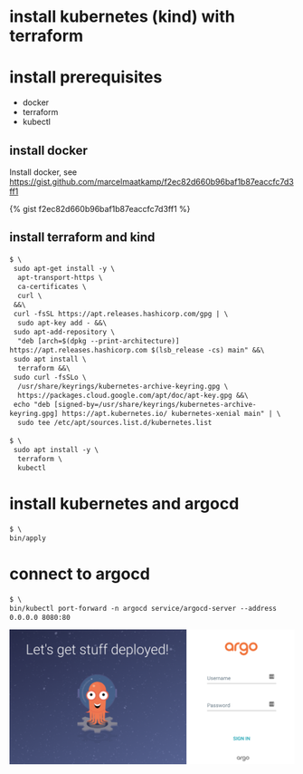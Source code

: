 # install kubernetes (kind) with terraform

# install prerequisites
 * docker
 * terraform 
 * kubectl 
 
## install docker
Install docker, see 
https://gist.github.com/marcelmaatkamp/f2ec82d660b96baf1b87eaccfc7d3ff1

{% gist f2ec82d660b96baf1b87eaccfc7d3ff1 %}

## install terraform and kind
```
$ \
 sudo apt-get install -y \
  apt-transport-https \
  ca-certificates \
  curl \
 &&\
 curl -fsSL https://apt.releases.hashicorp.com/gpg | \
  sudo apt-key add - &&\
 sudo apt-add-repository \
  "deb [arch=$(dpkg --print-architecture)] https://apt.releases.hashicorp.com $(lsb_release -cs) main" &&\
 sudo apt install \
  terraform &&\
 sudo curl -fsSLo \
  /usr/share/keyrings/kubernetes-archive-keyring.gpg \
  https://packages.cloud.google.com/apt/doc/apt-key.gpg &&\
 echo "deb [signed-by=/usr/share/keyrings/kubernetes-archive-keyring.gpg] https://apt.kubernetes.io/ kubernetes-xenial main" | \
  sudo tee /etc/apt/sources.list.d/kubernetes.list

$ \
 sudo apt install -y \
  terraform \
  kubectl
```

# install kubernetes and argocd
```
$ \
bin/apply
```

# connect to argocd
```
$ \
bin/kubectl port-forward -n argocd service/argocd-server --address 0.0.0.0 8080:80
```
![argocd](images/argocd.png)

